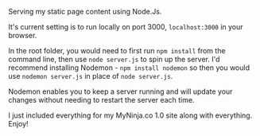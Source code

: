 Serving my static page content using Node.Js. 

It's current setting is to run locally on port 3000, `localhost:3000` in your browser.

In the root folder, you would need to first run `npm install` from the command line, then use `node server.js` to spin up the server. I'd recommend installing Nodemon - `npm install nodemon` so then you would use `nodemon server.js` in place of `node server.js`.

Nodemon enables you to keep a server running and will update your changes without needing to restart the server each time.

I just included everything for my MyNinja.co 1.0 site along with everything. Enjoy!